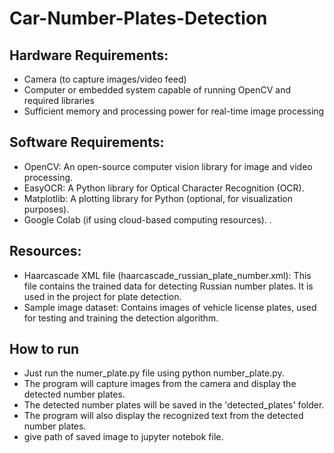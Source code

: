 # Car-Number-Plates-Detection

## Hardware Requirements: 
 - Camera (to capture images/video feed) 
 - Computer or embedded system capable of running OpenCV and required libraries 
 - Sufficient memory and processing power for real-time image processing 

## Software Requirements: 
 - OpenCV: An open-source computer vision library for image and video processing. 
 - EasyOCR: A Python library for Optical Character Recognition (OCR). 
 - Matplotlib: A plotting library for Python (optional, for visualization purposes). 
 - Google Colab (if using cloud-based computing resources). .

## Resources: 
 - Haarcascade XML file (haarcascade_russian_plate_number.xml): This file contains 
   the trained data for detecting Russian number plates. It is used in the project for plate 
   detection. 
 - Sample image dataset: Contains images of vehicle license plates, used for testing and 
   training the detection algorithm. 

## How to run
 - Just run the numer_plate.py file using python number_plate.py.
 - The program will capture images from the camera and display the detected number plates.
 - The detected number plates will be saved in the 'detected_plates' folder.
 - The program will also display the recognized text from the detected number plates.
 - give path of saved image to jupyter notebok file.
